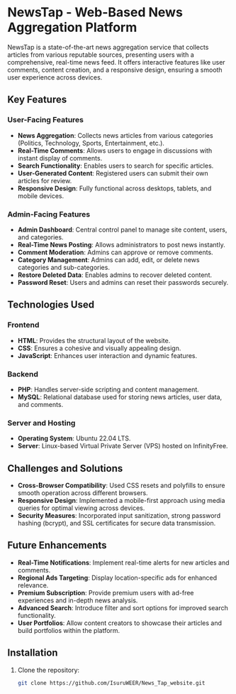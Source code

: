 # NewsTap - Web-Based News Aggregation Platform

NewsTap is a state-of-the-art news aggregation service that collects articles from various reputable sources, presenting users with a comprehensive, real-time news feed. It offers interactive features like user comments, content creation, and a responsive design, ensuring a smooth user experience across devices.

## Key Features

### User-Facing Features
- **News Aggregation**: Collects news articles from various categories (Politics, Technology, Sports, Entertainment, etc.).
- **Real-Time Comments**: Allows users to engage in discussions with instant display of comments.
- **Search Functionality**: Enables users to search for specific articles.
- **User-Generated Content**: Registered users can submit their own articles for review.
- **Responsive Design**: Fully functional across desktops, tablets, and mobile devices.

### Admin-Facing Features
- **Admin Dashboard**: Central control panel to manage site content, users, and categories.
- **Real-Time News Posting**: Allows administrators to post news instantly.
- **Comment Moderation**: Admins can approve or remove comments.
- **Category Management**: Admins can add, edit, or delete news categories and sub-categories.
- **Restore Deleted Data**: Enables admins to recover deleted content.
- **Password Reset**: Users and admins can reset their passwords securely.

## Technologies Used

### Frontend
- **HTML**: Provides the structural layout of the website.
- **CSS**: Ensures a cohesive and visually appealing design.
- **JavaScript**: Enhances user interaction and dynamic features.

### Backend
- **PHP**: Handles server-side scripting and content management.
- **MySQL**: Relational database used for storing news articles, user data, and comments.

### Server and Hosting
- **Operating System**: Ubuntu 22.04 LTS.
- **Server**: Linux-based Virtual Private Server (VPS) hosted on InfinityFree.

## Challenges and Solutions
- **Cross-Browser Compatibility**: Used CSS resets and polyfills to ensure smooth operation across different browsers.
- **Responsive Design**: Implemented a mobile-first approach using media queries for optimal viewing across devices.
- **Security Measures**: Incorporated input sanitization, strong password hashing (bcrypt), and SSL certificates for secure data transmission.

## Future Enhancements
- **Real-Time Notifications**: Implement real-time alerts for new articles and comments.
- **Regional Ads Targeting**: Display location-specific ads for enhanced relevance.
- **Premium Subscription**: Provide premium users with ad-free experiences and in-depth news analysis.
- **Advanced Search**: Introduce filter and sort options for improved search functionality.
- **User Portfolios**: Allow content creators to showcase their articles and build portfolios within the platform.

## Installation

1. Clone the repository:
   ```bash
   git clone https://github.com/IsuruWEER/News_Tap_website.git
